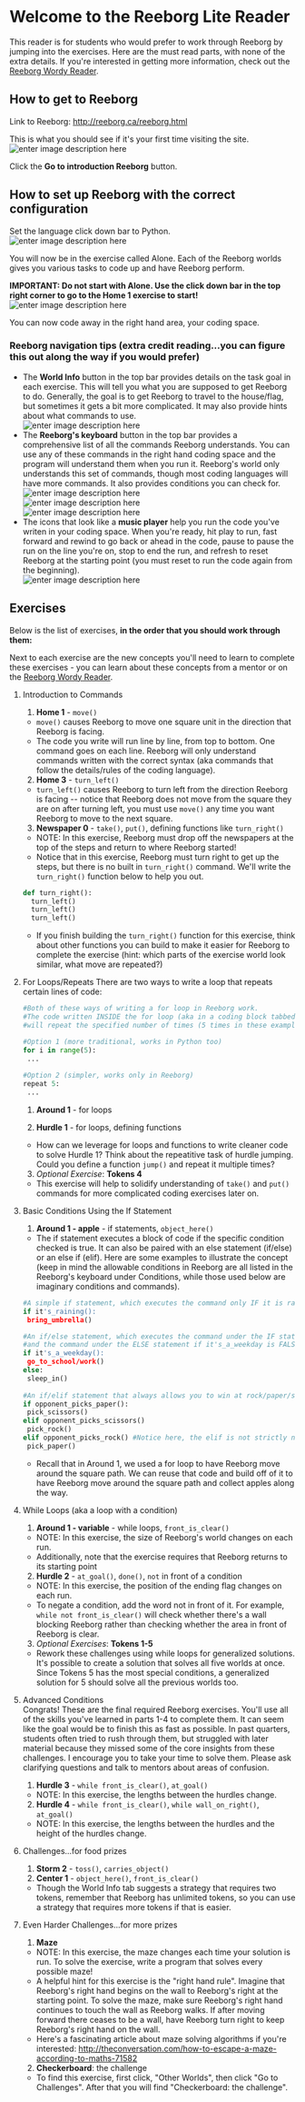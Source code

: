# Welcome to the Reeborg Lite Reader

This reader is for students who would prefer to work through Reeborg by jumping into the exercises. Here are the must read parts, with none of the extra details. If you're interested in getting more information, check out the [Reeborg Wordy Reader](README.md).

## How to get to Reeborg
Link to Reeborg: http://reeborg.ca/reeborg.html  

This is what you should see if it's your first time visiting the site.
![enter image description here](https://lh3.googleusercontent.com/WvsJp6Pr4X362MH_XtibFZY9mCrhFfMIXkASb48jlVMOcWbmMg-piFzOsa6Otu3yD8mF8jwHrWpI)

Click the **Go to introduction Reeborg** button. 

## How to set up Reeborg with the correct configuration
Set the language click down bar to Python.  
![enter image description here](https://lh3.googleusercontent.com/r-Z9hJCCjcGm5CjSZnzmDAqDqZOjbRBEvMU-CJpUvgoK_iorGZEKzYVK96HW0G1ycmdUbdKkPPt1)   

You will now be in the exercise called Alone. Each of the Reeborg worlds gives you various tasks to code up and have Reeborg perform.    

**IMPORTANT: Do not start with Alone. Use the click down bar in the top right corner to go to the Home 1 exercise to start!**  
  ![enter image description here](https://lh3.googleusercontent.com/C_yQzUMv_HMBeerKn81UyP1vXtxwCAzgB5U_vNhBPyxSzyvY96Eb_4J2lBkcop54g7O7Z00F17f1)

You can now code away in the right hand area, your coding space.

### Reeborg navigation tips (extra credit reading...you can figure this out along the way if you would prefer)
* The **World Info** button in the top bar provides details on the task goal in each exercise. This will tell you what you are supposed to get Reeborg to do. Generally, the goal is to get Reeborg to travel to the house/flag, but sometimes it gets a bit more complicated. It may also provide hints about what commands to use.  
![enter image description here](https://lh3.googleusercontent.com/DiLku_SbfhtYhE6dF_Pi0-d_B1zftw5V4O_HxCTWJvPyrPGy_IhMVViNvqOU5P_TXCUyGXODd_w-)
* The **Reeborg's keyboard** button in the top bar provides a comprehensive list of all the commands Reeborg understands. You can use any of these commands in the right hand coding space and the program will understand them when you run it. Reeborg's world only understands this set of commands, though most coding languages will have more commands. It also provides conditions you can check for.    
![enter image description here](https://lh3.googleusercontent.com/EbhKh4FUism_iArFfcTvuWJWqbH4tV0zj12SWkYzxobfHkP1vCAPLgg42Oo0C9HVPK2HkSA_BGH4)  
![enter image description here](https://lh3.googleusercontent.com/lBzhaGg7hMXVeLS_7G2ge9zOokHASKAeKrKBgs-qi7dFsqoBAEfYq1m9gfKGleUJ-K4LhhXVXeHT)  
![enter image description here](https://lh3.googleusercontent.com/gpAIgGbDvryVCq5JvcJSY4Qga5T4IWIHTvERcOkuUn9FbSaEQAV6EmxCpu9JSMYdhMhzC_nPtoq7)  
* The icons that look like a **music player** help you run the code you've writen in your coding space. When you're ready, hit play to run, fast forward and rewind to go back or ahead in the code, pause to pause the run on the line you're on, stop to end the run, and refresh to reset Reeborg at the starting point (you must reset to run the code again from the beginning).  
![enter image description here](https://lh3.googleusercontent.com/iK6H3xk5biGnoz75gFDONRBL6xAt8ntdaHSkIgKnzBhcw4pyYQLNuKpSewjd-eNT0YzcohtPpF7L)  

## Exercises
Below is the list of exercises, **in the order that you should work through them:**  

Next to each exercise are the new concepts you'll need to learn to complete these exercises - you can learn about these concepts from a mentor or on the [Reeborg Wordy Reader](README.md).

1. Introduction to Commands
   1. **Home 1** - `move()`
   * `move()` causes Reeborg to move one square unit in the direction that Reeborg is facing.
   * The code you write will run line by line, from top to bottom. One command goes on each line. Reeborg will only understand commands written with the correct syntax (aka commands that follow the details/rules of the coding language).
   
   2. **Home 3** - `turn_left()`
   * `turn_left()` causes Reeborg to turn left from the direction Reeborg is facing -- notice that Reeborg does not move from the square they are on after turning left, you must use `move()` any time you want Reeborg to move to the next square.
   
   3. **Newspaper 0** - `take()`, `put()`, defining functions like `turn_right()`
   * NOTE: In this exercise, Reeborg must drop off the newspapers at the top of the steps and return to where Reeborg started!
   * Notice that in this exercise, Reeborg must turn right to get up the steps, but there is no built in `turn_right()` command. We'll write the `turn_right()` function below to help you out.
   ```python
   def turn_right():
     turn_left()
     turn_left()
     turn_left()
   ```
   * If you finish building the `turn_right()` function for this exercise, think about other functions you can build to make it easier for Reeborg to complete the exercise (hint: which parts of the exercise world look similar, what move are repeated?)

2. For Loops/Repeats
There are two ways to write a loop that repeats certain lines of code: 
   ```python
   #Both of these ways of writing a for loop in Reeborg work. 
   #The code written INSIDE the for loop (aka in a coding block tabbed one level in) 
   #will repeat the specified number of times (5 times in these examples).
   
   #Option 1 (more traditional, works in Python too)
   for i in range(5):
    ...
    
   #Option 2 (simpler, works only in Reeborg)
   repeat 5:
    ...
   ```
   
   1. **Around 1** - for loops
   
   2. **Hurdle 1** - for loops, defining functions
   * How can we leverage for loops and functions to write cleaner code to solve Hurdle 1? Think about the repeatitive task of hurdle jumping. Could you define a function `jump()` and repeat it multiple times?
   
   3. *Optional Exercise*: **Tokens 4**
   * This exercise will help to solidify understanding of `take()` and `put()` commands for more complicated coding exercises later on.
   
3. Basic Conditions Using the If Statement
   1. **Around 1 - apple** - if statements, `object_here()`
   * The if statement executes a block of code if the specific condition checked is true. It can also be paired with an else statement (if/else) or an else if (elif). Here are some examples to illustrate the concept (keep in mind the allowable conditions in Reeborg are all listed in the Reeborg's keyboard under Conditions, while those used below are imaginary conditions and commands).
   
   ```python
   #A simple if statement, which executes the command only IF it is raining (it's_raining is TRUE)
   if it's_raining():
    bring_umbrella()
   
   #An if/else statement, which executes the command under the IF statement if it's_a_weekday is TRUE
   #and the command under the ELSE statement if it's_a_weekday is FALSE
   if it's_a_weekday():
    go_to_school/work()
   else:
    sleep_in()
    
   #An if/elif statement that always allows you to win at rock/paper/scissors! This is helpful when you want to write code that checks for more than two conditions.
   if opponent_picks_paper():
    pick_scissors()
   elif opponent_picks_scissors()
    pick_rock()
   elif opponent_picks_rock() #Notice here, the elif is not strictly necessary. Why?
    pick_paper()
   ```
   
   * Recall that in Around 1, we used a for loop to have Reeborg move around the square path. We can reuse that code and build off of it to have Reeborg move around the square path and collect apples along the way.

4. While Loops (aka a loop with a condition)
    1. **Around 1 - variable** - while loops, `front_is_clear()`
    * NOTE: In this exercise, the size of Reeborg's world changes on each run.
    * Additionally, note that the exercise requires that Reeborg returns to its starting point
    
    2. **Hurdle 2** - `at_goal()`, `done()`, `not` in front of a condition
    * NOTE: In this exercise, the position of the ending flag changes on each run.
    * To negate a condition, add the word not in front of it. For example, `while not front_is_clear()` will check whether there's a wall blocking Reeborg rather than checking whether the area in front of Reeborg is clear.
    
    3. *Optional Exercises*: **Tokens 1-5**
    * Rework these challenges using while loops for generalized solutions. It's possible to create a solution that solves all five worlds at once. Since Tokens 5 has the most special conditions, a generalized solution for 5 should solve all the previous worlds too.

5. Advanced Conditions  
Congrats! These are the final required Reeborg exercises. You'll use all of the skills you've learned in parts 1-4 to complete them. It can seem like the goal would be to finish this as fast as possible. In past quarters, students often tried to rush through them, but struggled with later material because they missed some of the core insights from these challenges. I encourage you to take your time to solve them. Please ask clarifying questions and talk to mentors about areas of confusion.

   1. **Hurdle 3** - `while front_is_clear()`, `at_goal()`
   * NOTE: In this exercise, the lengths between the hurdles change.
   
   2. **Hurdle 4** - `while front_is_clear()`, `while wall_on_right()`, `at_goal()`
   * NOTE: In this exercise, the lengths between the hurdles and the height of the hurdles change.

6. Challenges...for food prizes
   1. **Storm 2** - `toss()`, `carries_object()`
   2. **Center 1** - `object_here()`, `front_is_clear()`
   * Though the World Info tab suggests a strategy that requires two tokens, remember that Reeborg has unlimited tokens, so you can use a strategy that requires more tokens if that is easier.

7. Even Harder Challenges...for more prizes
   1. **Maze**
   * NOTE: In this exercise, the maze changes each time your solution is run. To solve the exercise, write a program that solves every possible maze!
   * A helpful hint for this exercise is the "right hand rule". Imagine that Reeborg's right hand begins on the wall to Reeborg's right at the starting point. To solve the maze, make sure Reeborg's right hand continues to touch the wall as Reeborg walks. If after moving forward there ceases to be a wall, have Reeborg turn right to keep Reeborg's right hand on the wall.
   * Here's a fascinating article about maze solving algorithms if you're interested: http://theconversation.com/how-to-escape-a-maze-according-to-maths-71582
   
   2. **Checkerboard**: the challenge
   * To find this exercise, first click, "Other Worlds", then click "Go to Challenges". After that you will find "Checkerboard: the challenge".
